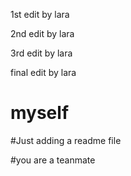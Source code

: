 1st edit by lara

2nd edit by lara

3rd edit by lara

final edit by lara

# myself
#Just adding a readme file

#you are a teanmate
